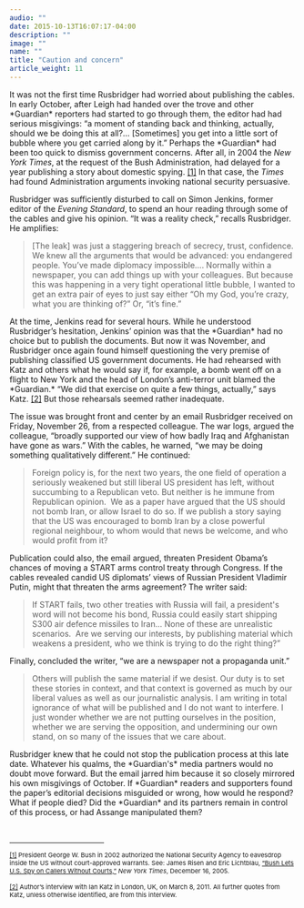 ```yaml
---
audio: ""
date: 2015-10-13T16:07:17-04:00
description: ""
image: ""
name: ""
title: "Caution and concern"
article_weight: 11
---
```

<p>
	It was not the first time Rusbridger had worried about publishing the cables. In early October, 
	after Leigh had handed over the trove and other *Guardian* reporters had started to go 
	through them, the editor had had serious misgivings: &ldquo;a moment of standing back and thinking, 
	actually, should we be doing this at all?... [Sometimes] you get into a little sort of bubble where 
	you get carried along by it.&rdquo; Perhaps the *Guardian* had been too quick to dismiss 
	government concerns. After all, in 2004 the <em>New York Times</em>, at the request of the 
	Bush Administration, had delayed for a year publishing a story about domestic spying.
	<a href="#_ftn1" name="_ftnref1" title="">[1]</a> 
	In that case, the <em>Times</em> had found Administration arguments 
	invoking national security persuasive.
</p>

<p>
	Rusbridger was sufficiently disturbed to call on Simon Jenkins, former editor of the 
	<em>Evening Standard</em>, to spend an hour reading through some of the cables and give 
	his opinion. &ldquo;It was a reality check,&rdquo; recalls Rusbridger. He amplifies:
</p>
  <blockquote>
    <p>
		[The leak] was just a staggering breach of secrecy, trust, confidence. We knew all the arguments 
		that would be advanced: you endangered people. You&rsquo;ve made diplomacy impossible&hellip;. 
		Normally within a newspaper, you can add things up with your colleagues. But because this was 
		happening in a very tight operational little bubble, I wanted to get an extra pair of eyes to 
		just say either &ldquo;Oh my God, you&rsquo;re crazy, what you are thinking of?&rdquo; Or, 
		&ldquo;it&rsquo;s fine.&rdquo;
	</p>
  </blockquote>

<p>
	At the time, Jenkins read for several hours. While he understood Rusbridger&rsquo;s hesitation, 
	Jenkins&rsquo; opinion was that the *Guardian* had no choice but to publish the documents. 
	But now it was November, and Rusbridger once again found himself questioning the very premise of 
	publishing classified US government documents. He had rehearsed with Katz and others what he would 
	say if, for example, a bomb went off on a flight to New York and the head of London&rsquo;s 
	anti-terror unit blamed the *Guardian.* &ldquo;We did that exercise on quite a few things, 
	actually,&rdquo; says Katz.
	<a href="#_ftn2" name="_ftnref2" title="">[2]</a> 
	But those rehearsals seemed rather inadequate.</p>

<p>
	The issue was brought front and center by an email Rusbridger received on Friday, November 26, 
	from a respected colleague. The war logs, argued the colleague, &ldquo;broadly supported our 
	view of how badly Iraq and Afghanistan have gone as wars.&rdquo; With the cables, he warned, 
	&ldquo;we may be doing something qualitatively different.&rdquo; He continued:
</p>

<blockquote>
	<p>
		Foreign policy is, for the next two years, the one field of operation a seriously weakened 
		but still liberal US president has left, without succumbing to a Republican veto. But neither 
		is he immune from Republican opinion. &nbsp;We as a paper have argued that the US should not 
		bomb Iran, or allow Israel to do so. If we publish a story saying that the US was encouraged 
		to bomb Iran by a close powerful regional neighbour, to whom would that news be welcome, and 
		who would profit from it?
	</p>
</blockquote>

<p>
	Publication could also, the email argued, threaten President Obama&rsquo;s chances of moving a START 
	arms control treaty through Congress. If the cables revealed candid US diplomats&rsquo; views of 
	Russian President Vladimir Putin, might that threaten the arms agreement? The writer said:
</p>

<blockquote>
	<p>
		If START fails, two other treaties with Russia will fail, a president&#39;s word will not become 
		his bond, Russia could easily start shipping S300 air defence missiles to Iran... None of these 
		are unrealistic scenarios. &nbsp;Are we serving our interests, by publishing material which weakens 
		a president, who we think is trying to do the right thing?&rdquo;
	</p>
</blockquote>

<p>
	Finally, concluded the writer, &ldquo;we are a newspaper not a propaganda unit.&rdquo;
</p>

<blockquote>
	<p>
		Others will publish the same material if we desist. Our duty is to set these stories in context, 
		and that context is governed as much by our liberal values as well as our journalistic analysis. 
		I am writing in total ignorance of what will be published and I do not want to interfere. I just 
		wonder whether we are not putting ourselves in the position, whether we are serving the opposition, 
		and undermining our own stand, on so many of the issues that we care about.
	</p>
</blockquote>

<p>
	Rusbridger knew that he could not stop the publication process at this late date. Whatever his qualms, 
	the *Guardian's* media partners would no doubt move forward. But the email jarred him 
	because it so closely mirrored his own misgivings of October. If *Guardian* readers and supporters 
	found the paper&rsquo;s editorial decisions misguided or wrong, how would he respond? What if people died? 
	Did the *Guardian* and its partners remain in control of this process, or had Assange manipulated them?
</p>

<div>
	<br clear="all" />
	<hr align="left" size="1" width="33%" />
	<div id="ftn1">
		<p>
			<span style="font-size: 11px;">
			<a href="#_ftnref1" name="_ftn1" title="">[1]</a> 
			President George W. Bush in 2002 authorized the National Security Agency to eavesdrop 
			inside the US without court-approved warrants. See: James Risen and Eric Lichtblau, 
			<a class="extlink" href="http://www.nytimes.com/2005/12/16/politics/16program.html" target="_blank">
			&ldquo;Bush Lets U.S. Spy on Callers Without Courts,&rdquo;</a>
			 <em>New York Times</em>, December 16, 2005.&nbsp;
			</span>
		</p>
	</div>
	<div id="ftn2">
		<p>
			<span style="font-size: 11px;">
			<a href="#_ftnref2" name="_ftn2" title="">[2]</a> 
			Author&rsquo;s interview with Ian Katz in London, UK, on March 8, 2011. All further 
			quotes from Katz, unless otherwise identified, are from this interview.
			</span>
		</p>
	</div>
</div>
</div>
